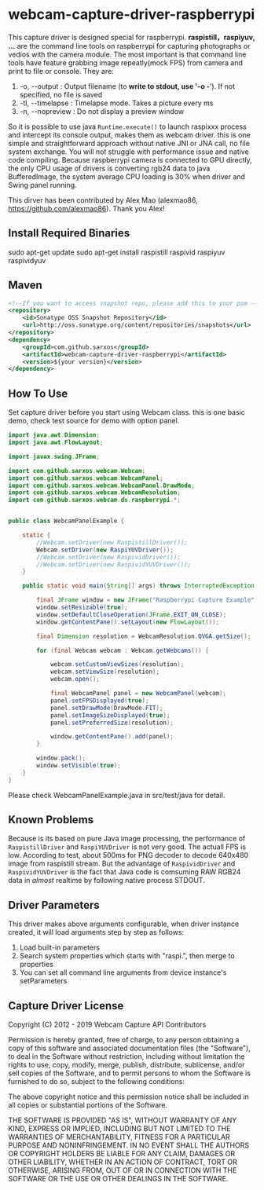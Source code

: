 # webcam-capture-driver-raspberrypi

This capture driver is designed special for raspberrypi. __raspistill，raspiyuv, ...__ are the command line tools on raspberrypi for capturing photographs or vedios with the camera module. The most important is that command line tools have feature grabbing image repeatly(mock FPS) from camera and print to file or console. They are:

1.  -o, --output : Output filename <filename> (to **write to stdout, use '-o -**'). If not specified, no file is saved
2.  -tl, --timelapse : Timelapse mode. Takes a picture every <t>ms
3.  -n, --nopreview : Do not display a preview window

So it is possible to use java `Runtime.execute()` to launch raspixxx process and intercept its console output, makes them as
webcam driver. this is one simple and straightforward approach without native JNI or JNA call, no file system exchange. You
will not struggle with performance issue and native code compiling. Because raspberrypi camera is connected to GPU directly,
the only CPU usage of drivers is converting rgb24 data to java BufferedImage, the system average CPU loading is 30% when
driver and Swing panel running.

This dirver has been contributed by Alex Mao (alexmao86, https://github.com/alexmao86). Thank you Alex!

## Install Required Binaries

sudo apt-get update
sudo apt-get install raspistill raspivid raspiyuv raspividyuv

## Maven

```xml
<!--If you want to access snapshot repo, please add this to your pom -->
<repository>
    <id>Sonatype OSS Snapshot Repository</id>
    <url>http://oss.sonatype.org/content/repositories/snapshots</url>
</repository>
<dependency>
    <groupId>com.github.sarxos</groupId>
    <artifactId>webcam-capture-driver-raspberrypi</artifactId>
    <version>${your version}</version>
</dependency>
```

## How To Use

Set capture driver before you start using Webcam class. this is one basic demo, check test source for demo with option panel.

```java
import java.awt.Dimension;
import java.awt.FlowLayout;

import javax.swing.JFrame;

import com.github.sarxos.webcam.Webcam;
import com.github.sarxos.webcam.WebcamPanel;
import com.github.sarxos.webcam.WebcamPanel.DrawMode;
import com.github.sarxos.webcam.WebcamResolution;
import com.github.sarxos.webcam.ds.raspberrypi.*;


public class WebcamPanelExample {

	static {
		//Webcam.setDriver(new RaspistillDriver());
		Webcam.setDriver(new RaspiYUVDriver());
		//Webcam.setDriver(new RaspividDriver());
		//Webcam.setDriver(new RaspividYUVDriver());
	}

	public static void main(String[] args) throws InterruptedException {

		final JFrame window = new JFrame("Raspberrypi Capture Example");
		window.setResizable(true);
		window.setDefaultCloseOperation(JFrame.EXIT_ON_CLOSE);
		window.getContentPane().setLayout(new FlowLayout());

		final Dimension resolution = WebcamResolution.QVGA.getSize();

		for (final Webcam webcam : Webcam.getWebcams()) {

			webcam.setCustomViewSizes(resolution);
			webcam.setViewSize(resolution);
			webcam.open();

			final WebcamPanel panel = new WebcamPanel(webcam);
			panel.setFPSDisplayed(true);
			panel.setDrawMode(DrawMode.FIT);
			panel.setImageSizeDisplayed(true);
			panel.setPreferredSize(resolution);

			window.getContentPane().add(panel);
		}

		window.pack();
		window.setVisible(true);
	}
}
```

Please check WebcamPanelExample.java in src/test/java for detail.

## Known Problems

Because is its based on pure Java image processing, the performance of `RaspistillDriver` and `RaspiYUVDriver` is not very good. The actuall FPS is low. According to test, about 500ms for PNG decoder to decode 640x480 image from raspistill stream. But the advantage of `RaspividDriver` and `RaspividYUVDriver` is the fact that Java code is comsuming RAW RGB24 data in _almost_ realtime by following native process STDOUT.

## Driver Parameters

This driver makes above arguments configurable, when driver instance created, it will load arguments step by step as follows:

1. Load built-in parameters
2. Search system properties which starts with "raspi.", then merge to properties
3. You can set all command line arguments from device instance's setParameters

## Capture Driver License

Copyright (C) 2012 - 2019 Webcam Capture API Contributors

Permission is hereby granted, free of charge, to any person obtaining a copy of this software and associated documentation files (the "Software"), to deal in the Software without restriction, including without limitation the rights to use, copy, modify, merge, publish, distribute, sublicense, and/or sell copies of the Software, and to permit persons to whom the Software is furnished to do so, subject to the following conditions:

The above copyright notice and this permission notice shall be included in all copies or substantial portions of the Software.

THE SOFTWARE IS PROVIDED "AS IS", WITHOUT WARRANTY OF ANY KIND, EXPRESS OR IMPLIED, INCLUDING BUT NOT LIMITED TO THE WARRANTIES OF MERCHANTABILITY, FITNESS FOR A PARTICULAR PURPOSE AND NONINFRINGEMENT. IN NO EVENT SHALL THE AUTHORS OR COPYRIGHT HOLDERS BE LIABLE FOR ANY CLAIM, DAMAGES OR OTHER LIABILITY, WHETHER IN AN ACTION OF CONTRACT, TORT OR OTHERWISE, ARISING FROM, OUT OF OR IN CONNECTION WITH THE SOFTWARE OR THE USE OR OTHER DEALINGS IN THE SOFTWARE.

